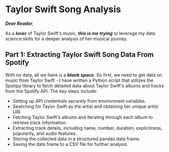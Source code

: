 # Taylor Swift Song Analysis

**_Dear Reader_**,

As a **_lover_** of Taylor Swift's music, **_this is me trying_** to leverage my data science skills for a deeper analysis of her musical journey.

## Part 1: Extracting Taylor Swift Song Data From Spotify

With no data, all we have is a **_blank space_**. So first, we need to get data on music from Taylor Swift - I have written a Python script that utilizes the Spotipy library to fetch detailed data about Taylor Swift's albums and tracks from the Spotify API. The key steps include:

- Setting up API credentials securely from environment variables.
- Searching for Taylor Swift as the artist and obtaining her unique artist URI.
- Fetching Taylor Swift's albums and iterating through each album to retrieve track information.
- Extracting track details, including name, number, duration, explicitness, popularity, and audio features.
- Storing the collected data in a structured pandas data frame.
- Saving the data frame to a CSV file for further analysis.
